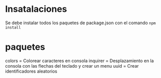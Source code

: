 # Insatalaciones
Se debe instalar todos los paquetes de package.json con el comando `npm install`

# paquetes
colors = Colorear caracteres en consola
inquirer = Desplazamiento en la consola con las flechas del teclado y crear un menu
uuid = Crear identificadores aleatorios
